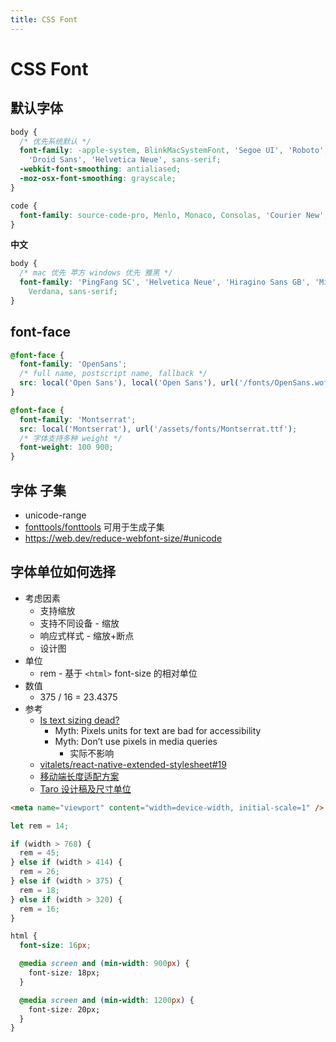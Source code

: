 ```yaml
---
title: CSS Font
---
```


# CSS Font

## 默认字体

```css
body {
  /* 优先系统默认 */
  font-family: -apple-system, BlinkMacSystemFont, 'Segoe UI', 'Roboto', 'Oxygen', 'Ubuntu', 'Cantarell', 'Fira Sans',
    'Droid Sans', 'Helvetica Neue', sans-serif;
  -webkit-font-smoothing: antialiased;
  -moz-osx-font-smoothing: grayscale;
}

code {
  font-family: source-code-pro, Menlo, Monaco, Consolas, 'Courier New', monospace;
}
```

**中文**

```css
body {
  /* mac 优先 苹方 windows 优先 雅黑 */
  font-family: 'PingFang SC', 'Helvetica Neue', 'Hiragino Sans GB', 'Microsoft YaHei', '微软雅黑', Helvetica, Arial,
    Verdana, sans-serif;
}
```

## font-face

```css
@font-face {
  font-family: 'OpenSans';
  /* full name, postscript name, fallback */
  src: local('Open Sans'), local('Open Sans'), url('/fonts/OpenSans.woff');
}

@font-face {
  font-family: 'Montserrat';
  src: local('Montserrat'), url('/assets/fonts/Montserrat.ttf');
  /* 字体支持多种 weight */
  font-weight: 100 900;
}
```

## 字体 子集

- unicode-range
- [fonttools/fonttools](https://github.com/fonttools/fonttools) 可用于生成子集
- https://web.dev/reduce-webfont-size/#unicode

## 字体单位如何选择

- 考虑因素
  - 支持缩放
  - 支持不同设备 - 缩放
  - 响应式样式 - 缩放+断点
  - 设计图
- 单位
  - rem - 基于 `<html>` font-size 的相对单位
- 数值
  - 375 / 16 = 23.4375
- 参考
  - [Is text sizing dead?](https://alastairc.ac/2017/11/is-text-sizing-dead/)
    - Myth: Pixels units for text are bad for accessibility
    - Myth: Don’t use pixels in media queries
      - 实际不影响
  - [vitalets/react-native-extended-stylesheet#19](https://github.com/vitalets/react-native-extended-stylesheet/issues/19)
  - [移动端长度适配方案](https://github.com/wscj/blog/issues/14)
  - [Taro 设计稿及尺寸单位](https://nervjs.github.io/taro/docs/size.html)

```html
<meta name="viewport" content="width=device-width, initial-scale=1" />
```

```js
let rem = 14;

if (width > 768) {
  rem = 45;
} else if (width > 414) {
  rem = 26;
} else if (width > 375) {
  rem = 18;
} else if (width > 320) {
  rem = 16;
}
```

```css
html {
  font-size: 16px;

  @media screen and (min-width: 900px) {
    font-size: 18px;
  }

  @media screen and (min-width: 1200px) {
    font-size: 20px;
  }
}
```
